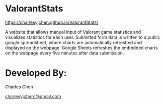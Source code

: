 # ValorantStats

https://charlesyjchen.github.io/ValorantStats/

A website that allows manual input of Valorant game statistics and visualizes statistics for each user. Submitted form data is written to a public google spreadsheet, where charts are automatically refreshed and displayed on the webpage. Google Sheets refreshes the embedded charts on the webpage every five minutes after data submission.

# Developed By:
Charles Chen

charlesyjchen1@gmail.com
